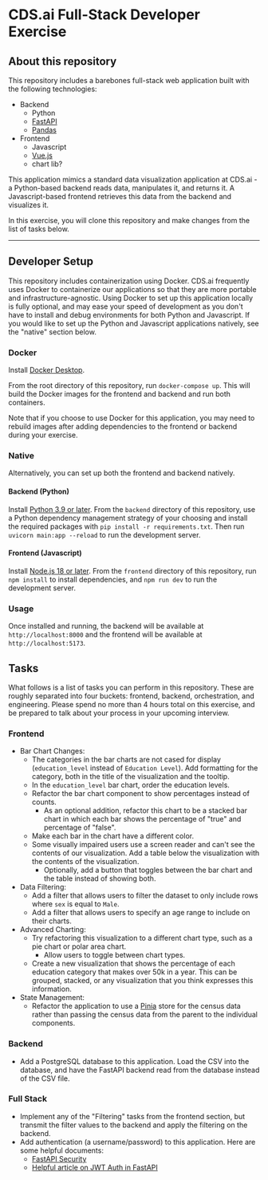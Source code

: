 # CDS.ai Full-Stack Developer Exercise

## About this repository
This repository includes a barebones full-stack web application built with the following technologies:

* Backend
    * Python
    * [FastAPI](https://fastapi.tiangolo.com/)
    * [Pandas](https://pandas.pydata.org/)
* Frontend
    * Javascript
    * [Vue.js](https://vuejs.org/)
    * chart lib?

This application mimics a standard data visualization application at CDS.ai - a Python-based backend reads data, manipulates it, and returns it. A Javascript-based frontend retrieves this data from the backend and visualizes it.

In this exercise, you will clone this repository and make changes from the list of tasks below. 
***
## Developer Setup
This repository includes containerization using Docker. CDS.ai frequently uses Docker to containerize our applications so that they are more portable and infrastructure-agnostic. Using Docker to set up this application locally is fully optional, and may ease your speed of development as you don't have to install and debug environments for both Python and Javascript. If you would like to set up the Python and Javascript applications natively, see the "native" section below.

### Docker
Install [Docker Desktop](https://www.docker.com/products/docker-desktop/).

From the root directory of this repository, run `docker-compose up`. This will build the Docker images for the frontend and backend and run both containers.

Note that if you choose to use Docker for this application, you may need to rebuild images after adding dependencies to the frontend or backend during your exercise.
### Native
Alternatively, you can set up both the frontend and backend natively.

#### Backend (Python)
Install [Python 3.9 or later](https://www.python.org/downloads/). From the `backend` directory of this repository, use a Python dependency management strategy of your choosing and install the required packages with `pip install -r requirements.txt`. Then run `uvicorn main:app --reload` to run the development server.

#### Frontend (Javascript)
Install [Node.js 18 or later](https://nodejs.org/en/download). From the `frontend` directory of this repository, run `npm install` to install dependencies, and `npm run dev` to run the development server.

### Usage
Once installed and running, the backend will be available at `http://localhost:8000` and the frontend will be available at `http://localhost:5173`.

## Tasks
What follows is a list of tasks you can perform in this repository. These are roughly separated into four buckets: frontend, backend, orchestration, and engineering. Please spend no more than 4 hours total on this exercise, and be prepared to talk about your process in your upcoming interview.

### Frontend
* Bar Chart Changes:
    * The categories in the bar charts are not cased for display (`education_level` instead of `Education Level`). Add formatting for the category, both in the title of the visualization and the tooltip.
    * In the `education_level` bar chart, order the education levels.
    * Refactor the bar chart component to show percentages instead of counts.
        * As an optional addition, refactor this chart to be a stacked bar chart in which each bar shows the percentage of "true" and percentage of "false".
    * Make each bar in the chart have a different color.
    * Some visually impaired users use a screen reader and can't see the contents of our visualization. Add a table below the visualization with the contents of the visualization.
        * Optionally, add a button that toggles between the bar chart and the table instead of showing both. 
* Data Filtering:
    * Add a filter that allows users to filter the dataset to only include rows where `sex` is equal to `Male`.
    * Add a filter that allows users to specify an age range to include on their charts.
* Advanced Charting:
    * Try refactoring this visualization to a different chart type, such as a pie chart or polar area chart.
        * Allow users to toggle between chart types.
    * Create a new visualization that shows the percentage of each education category that makes over 50k in a year. This can be grouped, stacked, or any visualization that you think expresses this information.
* State Management:
    * Refactor the application to use a [Pinia](https://pinia.vuejs.org/) store for the census data rather than passing the census data from the parent to the individual components.

### Backend
* Add a PostgreSQL database to this application. Load the CSV into the database, and have the FastAPI backend read from the database instead of the CSV file.

### Full Stack
* Implement any of the "Filtering" tasks from the frontend section, but transmit the filter values to the backend and apply the filtering on the backend.
* Add authentication (a username/password) to this application. Here are some helpful documents:
    * [FastAPI Security](https://fastapi.tiangolo.com/tutorial/security/)
    * [Helpful article on JWT Auth in FastAPI](https://www.freecodecamp.org/news/how-to-add-jwt-authentication-in-fastapi/)
